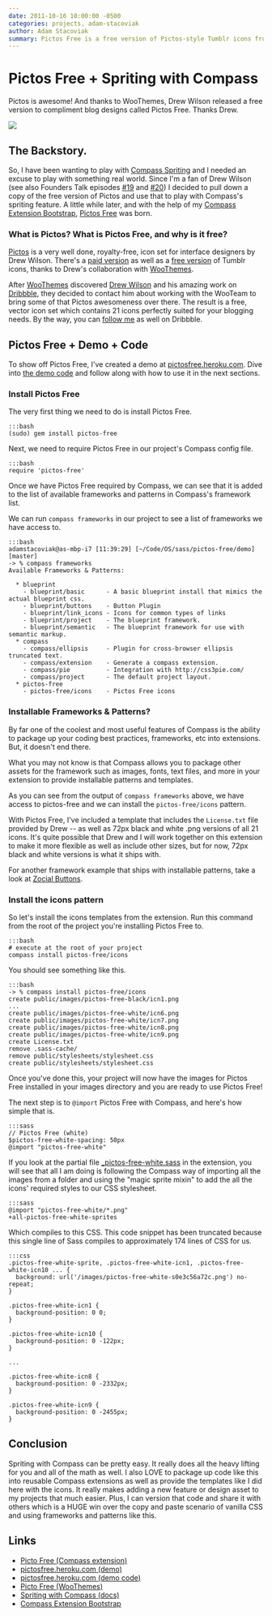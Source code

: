 ```yaml
---
date: 2011-10-16 10:00:00 -0500
categories: projects, adam-stacoviak
author: Adam Stacoviak
summary: Pictos Free is a free version of Pictos-style Tumblr icons from Drew Wilson, thanks to his collaboration with WooThemes, that I've packaged it up as a simple Compass extension that leverages Compass's spriting feature.
---
```


# Pictos Free + Spriting with Compass

Pictos is awesome! And thanks to WooThemes, Drew Wilson released a free version to compliment blog designs called Pictos Free. Thanks Drew.

<a href="http://pictosfree.heroku.com/"><img src="/attachments/pictos-free.jpg" class="full"/></a>

## The Backstory.

So, I have been wanting to play with [Compass Spriting](http://compass-style.org/reference/compass/utilities/sprites/) and I needed an excuse to play with something real world. Since I'm a fan of Drew Wilson (see also Founders Talk episodes [#19](http://5by5.tv/founderstalk/19) and [#20](http://5by5.tv/founderstalk/20)) I decided to pull down a copy of the free version of Pictos and use that to play with Compass's spriting feature. A little while later, and with the help of my [Compass Extension Bootstrap](https://github.com/adamstac/compass-extension-bootstrap), [Pictos Free](https://github.com/adamstac/pictos-free) was born.

### What is Pictos? What is Pictos Free, and why is it free?

[Pictos](http://pictos.drewwilson.com/) is a very well done, royalty-free, icon set for interface designers by Drew Wilson. There's a [paid version](http://pictos.drewwilson.com/) as well as a [free version](http://www.woothemes.com/2010/05/pictos/) of Tumblr icons, thanks to Drew's collaboration with [WooThemes](http://www.woothemes.com/).

After [WooThemes](http://www.woothemes.com/) discovered [Drew Wilson](http://www.drewwilson.com/) and his amazing work on [Dribbble](http://dribbble.com/shots/17846-Pictos-Free), they decided to contact him about working with the WooTeam to bring some of that Pictos awesomeness over there. The result is a free, vector icon set which contains 21 icons perfectly suited for your blogging needs. By the way, you can [follow me](http://dribbble.com/adamstac) as well on Dribbble.

## Pictos Free + Demo + Code

To show off Pictos Free, I've created a demo at [pictosfree.heroku.com](http://pictosfree.heroku.com/). Dive into [the demo code](https://github.com/adamstac/pictosfree.heroku.com) and follow along with how to use it in the next sections.

### Install Pictos Free

The very first thing we need to do is install Pictos Free.

    :::bash
    (sudo) gem install pictos-free

Next, we need to require Pictos Free in our project's Compass config file.

    :::bash
    require 'pictos-free'

Once we have Pictos Free required by Compass, we can see that it is added to the list of available frameworks and patterns in Compass's framework list.

We can run `compass frameworks` in our project to see a list of frameworks we have access to.

    :::bash
    adamstacoviak@as-mbp-i7 [11:39:29] [~/Code/OS/sass/pictos-free/demo] [master]
    -> % compass frameworks
    Available Frameworks & Patterns:

      * blueprint
        - blueprint/basic      - A basic blueprint install that mimics the actual blueprint css.
        - blueprint/buttons    - Button Plugin
        - blueprint/link_icons - Icons for common types of links
        - blueprint/project    - The blueprint framework.
        - blueprint/semantic   - The blueprint framework for use with semantic markup.
      * compass
        - compass/ellipsis     - Plugin for cross-browser ellipsis truncated text.
        - compass/extension    - Generate a compass extension.
        - compass/pie          - Integration with http://css3pie.com/
        - compass/project      - The default project layout.
      * pictos-free
        - pictos-free/icons    - Pictos Free icons

### Installable Frameworks & Patterns?

By far one of the coolest and most useful features of Compass is the ability to package up your coding best practices, frameworks, etc into extensions. But, it doesn't end there.

What you may not know is that Compass allows you to package other assets for the framework such as images, fonts, text files, and more in your extension to provide installable patterns and templates.

As you can see from the output of `compass frameworks` above, we have access to pictos-free and we can install the `pictos-free/icons` pattern.

With Pictos Free, I've included a template that includes the `License.txt` file provided by Drew -- as well as 72px black and white .png versions of all 21 icons. It's quite possible that Drew and I will work together on this extension to make it more flexible as well as include other sizes, but for now, 72px black and white versions is what it ships with.

For another framework example that ships with installable patterns, take a look at [Zocial Buttons](/projects/zocial-buttons).

### Install the icons pattern

So let's install the icons templates from the extension. Run this command from the root of the project you're installing Pictos Free to.

    :::bash
    # execute at the root of your project
    compass install pictos-free/icons

You should see something like this.

    :::bash
    -> % compass install pictos-free/icons
    create public/images/pictos-free-black/icn1.png 
    ...
    create public/images/pictos-free-white/icn6.png 
    create public/images/pictos-free-white/icn7.png 
    create public/images/pictos-free-white/icn8.png 
    create public/images/pictos-free-white/icn9.png 
    create License.txt 
    remove .sass-cache/ 
    remove public/stylesheets/stylesheet.css 
    create public/stylesheets/stylesheet.css 

Once you've done this, your project will now have the images for Pictos Free installed in your images directory and you are ready to use Pictos Free!

The next step is to `@import` Pictos Free with Compass, and here's how simple that is.

    :::sass
    // Pictos Free (white)
    $pictos-free-white-spacing: 50px
    @import "pictos-free-white"

If you look at the partial file [\_pictos-free-white.sass](https://github.com/adamstac/pictos-free/blob/master/stylesheets/_pictos-free-white.sass) in the extension, you will see that all I am doing is following the Compass way of importing all the images from a folder and using the "magic sprite mixin" to add the all the icons' required styles to our CSS stylesheet.

    :::sass
    @import "pictos-free-white/*.png"
    +all-pictos-free-white-sprites
    
Which compiles to this CSS. This code snippet has been truncated because this single line of Sass compiles to approximately 174 lines of CSS for us.

    :::css
    .pictos-free-white-sprite, .pictos-free-white-icn1, .pictos-free-white-icn10 ... {
      background: url('/images/pictos-free-white-s0e3c56a72c.png') no-repeat;
    }

    .pictos-free-white-icn1 {
      background-position: 0 0;
    }

    .pictos-free-white-icn10 {
      background-position: 0 -122px;
    }

    ...

    .pictos-free-white-icn8 {
      background-position: 0 -2332px;
    }

    .pictos-free-white-icn9 {
      background-position: 0 -2455px;
    }

## Conclusion

Spriting with Compass can be pretty easy. It really does all the heavy lifting for you and all of the math as well. I also LOVE to package up code like this into reusable Compass extensions as well as provide the templates like I did here with the icons. It really makes adding a new feature or design asset to my projects that much easier. Plus, I can version that code and share it with others which is a HUGE win over the copy and paste scenario of vanilla CSS and using frameworks and patterns like this.

## Links

* [Picto Free (Compass extension)](https://github.com/adamstac/pictos-free)
* [pictosfree.heroku.com (demo)](http://pictosfree.heroku.com/)
* [pictosfree.heroku.com (demo code)](https://github.com/adamstac/pictosfree.heroku.com)
* [Picto Free (WooThemes)](http://www.woothemes.com/2010/05/pictos/)
* [Spriting with Compass (docs)](http://compass-style.org/help/tutorials/spriting/)
* [Compass Extension Bootstrap](https://github.com/adamstac/compass-extension-bootstrap)